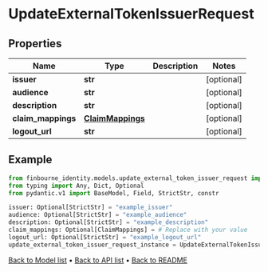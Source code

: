 # UpdateExternalTokenIssuerRequest

## Properties
Name | Type | Description | Notes
------------ | ------------- | ------------- | -------------
**issuer** | **str** |  | [optional] 
**audience** | **str** |  | [optional] 
**description** | **str** |  | [optional] 
**claim_mappings** | [**ClaimMappings**](ClaimMappings.md) |  | [optional] 
**logout_url** | **str** |  | [optional] 
## Example

```python
from finbourne_identity.models.update_external_token_issuer_request import UpdateExternalTokenIssuerRequest
from typing import Any, Dict, Optional
from pydantic.v1 import BaseModel, Field, StrictStr, constr

issuer: Optional[StrictStr] = "example_issuer"
audience: Optional[StrictStr] = "example_audience"
description: Optional[StrictStr] = "example_description"
claim_mappings: Optional[ClaimMappings] = # Replace with your value
logout_url: Optional[StrictStr] = "example_logout_url"
update_external_token_issuer_request_instance = UpdateExternalTokenIssuerRequest(issuer=issuer, audience=audience, description=description, claim_mappings=claim_mappings, logout_url=logout_url)

```

[Back to Model list](../README.md#documentation-for-models) &#8226; [Back to API list](../README.md#documentation-for-api-endpoints) &#8226; [Back to README](../README.md)

